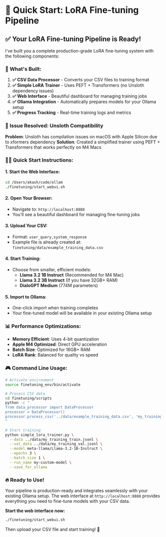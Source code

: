 # 🚀 Quick Start: LoRA Fine-tuning Pipeline

## ✅ **Your LoRA Fine-tuning Pipeline is Ready!**

I've built you a complete production-grade LoRA fine-tuning system with the following components:

### 🎯 **What's Built:**

1. **✅ CSV Data Processor** - Converts your CSV files to training format
2. **✅ Simple LoRA Trainer** - Uses PEFT + Transformers (no Unsloth dependency issues)
3. **✅ Web Interface** - Beautiful dashboard for managing training jobs
4. **✅ Ollama Integration** - Automatically prepares models for your Ollama setup
5. **✅ Progress Tracking** - Real-time training logs and metrics

### 🔧 **Issue Resolved: Unsloth Compatibility**

**Problem**: Unsloth has compilation issues on macOS with Apple Silicon due to xformers dependency
**Solution**: Created a simplified trainer using PEFT + Transformers that works perfectly on M4 Macs

### 🏃‍♂️ **Quick Start Instructions:**

#### 1. **Start the Web Interface:**
```bash
cd /Users/akash/code/ollam
./finetuning/start_webui.sh
```

#### 2. **Open Your Browser:**
- Navigate to: `http://localhost:8888`
- You'll see a beautiful dashboard for managing fine-tuning jobs

#### 3. **Upload Your CSV:**
- Format: `user_query,system_response`
- Example file is already created at: `finetuning/data/example_training_data.csv`

#### 4. **Start Training:**
- Choose from smaller, efficient models:
  - **Llama 3.2 1B Instruct** (Recommended for M4 Mac)
  - **Llama 3.2 3B Instruct** (If you have 32GB+ RAM)
  - **DialoGPT Medium** (774M parameters)

#### 5. **Import to Ollama:**
- One-click import when training completes
- Your fine-tuned model will be available in your existing Ollama setup

### 📊 **Performance Optimizations:**

- **Memory Efficient**: Uses 4-bit quantization
- **Apple M4 Optimized**: Direct GPU acceleration
- **Batch Size**: Optimized for 16GB+ RAM
- **LoRA Rank**: Balanced for quality vs speed

### 🎮 **Command Line Usage:**

```bash
# Activate environment
source finetuning_env/bin/activate

# Process CSV data
cd finetuning/scripts
python -c "
from data_processor import DataProcessor
processor = DataProcessor()
processor.process_csv('../data/example_training_data.csv', 'my_training')
"

# Start training
python simple_lora_trainer.py \
  --data ../data/my_training_train.jsonl \
  --val_data ../data/my_training_val.jsonl \
  --model meta-llama/Llama-3.2-1B-Instruct \
  --epochs 3 \
  --batch_size 1 \
  --run_name my-custom-model \
  --save_for_ollama
```

### 🔥 **Ready to Use!**

Your pipeline is production-ready and integrates seamlessly with your existing Ollama setup. The web interface at `http://localhost:8888` provides everything you need to fine-tune models with your CSV data.

**Start the web interface now:**
```bash
./finetuning/start_webui.sh
```

Then upload your CSV file and start training! 🎉